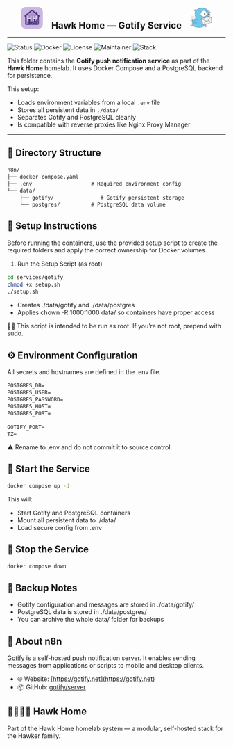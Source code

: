 <p align="center">
  <img src="../../../assets/img/hhlogo.png" alt="Hawk Home Logo" width="50" style="border-radius: 10px;" />
  &nbsp;&nbsp;&nbsp;
  <strong style="font-size: 1.5em;">Hawk Home — Gotify Service</strong>
  &nbsp;&nbsp;&nbsp;
  <img src="../../../assets/img/gotify-logo.png" alt="Gotify Logo" width="50" style="border-radius: 12px;" />
</p>

---

![Status](https://img.shields.io/badge/status-active-success?style=flat-square)
![Docker](https://img.shields.io/badge/docker-ready-blue?style=flat-square)
![License](https://img.shields.io/badge/license-private-lightgrey?style=flat-square)
![Maintainer](https://img.shields.io/badge/maintainer-HawkerFamily-purple?style=flat-square)
![Stack](https://img.shields.io/badge/stack-Core-orange?style=flat-square)

This folder contains the **Gotify push notification service** as part of the **Hawk Home** homelab. It uses Docker Compose and a PostgreSQL backend for persistence.

This setup:
- Loads environment variables from a local `.env` file
- Stores all persistent data in `./data/`
- Separates Gotify and PostgreSQL cleanly
- Is compatible with reverse proxies like Nginx Proxy Manager

---

## 📁 Directory Structure

```plaintext
n8n/
├── docker-compose.yaml
├── .env                   # Required environment config
└── data/
    ├── gotify/               # Gotify persistent storage
    └── postgres/          # PostgreSQL data volume
```

## 🔧 Setup Instructions

Before running the containers, use the provided setup script to create the required folders and apply the correct ownership for Docker volumes.

1. Run the Setup Script (as root)

```bash
cd services/gotify
chmod +x setup.sh
./setup.sh
```
- Creates ./data/gotify and ./data/postgres</br>
- Applies chown -R 1000:1000 data/ so containers have proper access

🧑‍💻 This script is intended to be run as root. If you’re not root, prepend with sudo.

## ⚙️ Environment Configuration

All secrets and hostnames are defined in the .env file.

```env
POSTGRES_DB=
POSTGRES_USER=
POSTGRES_PASSWORD=
POSTGRES_HOST=
POSTGRES_PORT=

GOTIFY_PORT=
TZ=
```
⚠️ Rename to .env and do not commit it to source control.

## 🚀 Start the Service

```bash
docker compose up -d
```
This will:

- Start Gotify and PostgreSQL containers</br>
- Mount all persistent data to ./data/</br>
- Load secure config from .env</br>

## 🛑 Stop the Service
```bash
docker compose down
```

## 🔄 Backup Notes
- Gotify configuration and messages are stored in ./data/gotify/
- PostgreSQL data is stored in ./data/postgres/
- You can archive the whole data/ folder for backups

## 🧠 About n8n

[Gotify](https://gotify.net) is a self-hosted push notification server. It enables sending messages from applications or scripts to mobile and desktop clients.

- 🌐 Website: [https://gotify.net](https://gotify.net)
- 📦 GitHub: [gotify/server](https://github.com/gotify/server)


## 👨‍👩‍👧‍👦 Hawk Home

Part of the Hawk Home homelab system — a modular, self-hosted stack for the Hawker family.